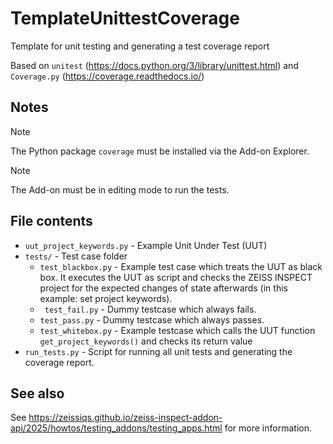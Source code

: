 # TemplateUnittestCoverage

Template for unit testing and generating a test coverage report

Based on `unitest` (https://docs.python.org/3/library/unittest.html) and `Coverage.py` (https://coverage.readthedocs.io/)

## Notes

> [!NOTE]
> The Python package `coverage` must be installed via the Add-on Explorer. 

> [!NOTE]
> The Add-on must be in editing mode to run the tests.


## File contents
- `uut_project_keywords.py` - Example Unit Under Test (UUT)
- `tests/` - Test case folder
   - `test_blackbox.py` - Example test case which treats the UUT as black box. It executes the UUT as script and checks the ZEISS INSPECT project for the expected changes of state afterwards (in this example: set project keywords).
   - ` test_fail.py` - Dummy testcase which always fails.
   - `test_pass.py` - Dummy testcase which always passes.
   - `test_whitebox.py` - Example testcase which calls the UUT function `get_project_keywords()` and checks its return value
- `run_tests.py` - Script for running all unit tests and generating the coverage report.

## See also

See https://zeissiqs.github.io/zeiss-inspect-addon-api/2025/howtos/testing_addons/testing_apps.html for more information.
